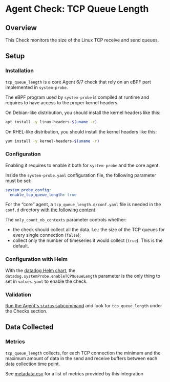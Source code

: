 # Agent Check: TCP Queue Length

## Overview

This Check monitors the size of the Linux TCP receive and send queues.

## Setup

### Installation

`tcp_queue_length` is a core Agent 6/7 check that rely on an eBPF part implemented in `system-probe`.

The eBPF program used by `system-probe` is compiled at runtime and requires to have access to the proper kernel headers.

On Debian-like distribution, you should install the kernel headers like this:
```sh
apt install -y linux-headers-$(uname -r)
```

On RHEL-like distribution, you should install the kernel headers like this:
```sh
yum install -y kernel-headers-$(uname -r)
```

### Configuration

Enabling it requires to enable it both for `system-probe` and the core agent.

Inside the `system-probe.yaml` configuration file, the following parameter must be set:
```yaml
system_probe_config:
  enable_tcp_queue_length: true
```

For the “core” agent, a `tcp_queue_length.d/conf.yaml` file is needed in the `conf.d` directory [with the following content][1].

The `only_count_nb_contexts` parameter controls whether:
* the check should collect all the data. I.e.: the size of the TCP queues for every single connection (`false`);
* collect only the number of timeseries it would collect (`true`). This is the default.

### Configuration with Helm

With the [datadog Helm chart][2], the `datadog.systemProbe.enableTCPQueueLength` parameter is the only thing to set in `values.yaml` to enable the check.

### Validation

[Run the Agent's `status` subcommand][3] and look for `tcp_queue_length` under the Checks section.

## Data Collected

### Metrics

`tcp_queue_length` collects, for each TCP connection the minimum and the maximum amount of data in the send and receive buffers between each data collection time point.

See [metadata.csv][4] for a list of metrics provided by this Integration


[1]: https://github.com/DataDog/datadog-agent/blob/master/cmd/agent/dist/conf.d/tcp_queue_length.d/conf.yaml.example
[2]: https://github.com/helm/charts/tree/master/stable/datadog
[3]: https://docs.datadoghq.com/agent/guide/agent-commands/#start-stop-and-restart-the-agent
[4]: https://github.com/DataDog/integrations-core/blob/master/tcp_queue_length/metadata.csv
